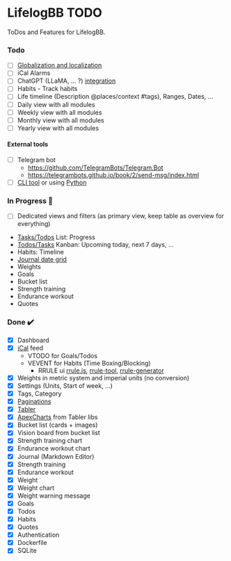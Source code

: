 # LifelogBB TODO

ToDos and Features for LifelogBB.

### Todo

- [ ] [Globalization and localization](https://learn.microsoft.com/en-us/aspnet/core/fundamentals/localization?view=aspnetcore-6.0)
- [ ] iCal Alarms
- [ ] ChatGPT (LLaMA, ... ?) [integration](https://www.nuget.org/packages/Azure.AI.OpenAI/)
- [ ] Habits - Track habits
- [ ] Life timeline (Description @places/context #tags), Ranges, Dates, ...
- [ ] Daily view with all modules
- [ ] Weekly view with all modules
- [ ] Monthly view with all modules
- [ ] Yearly view with all modules

#### External tools

- [ ] Telegram bot
  - https://github.com/TelegramBots/Telegram.Bot
  - https://telegrambots.github.io/book/2/send-msg/index.html
- [ ] [CLI tool](https://github.com/gui-cs/Terminal.Gui) or using [Python](https://github.com/bczsalba/pytermgui)

### In Progress :construction:

- [ ] Dedicated views and filters (as primary view, keep table as overview for everything)
 - [Tasks/Todos](https://tabler.io/preview) List: Progress
 - [Todos/Tasks](https://preview.tabler.io/tasks.html#) Kanban: Upcoming today, next 7 days, ...
 - Habits: Timeline
 - [Journal date grid](https://github.com/usememos/memos)
 - Weights
 - Goals
 - Bucket list
 - Strength training
 - Endurance workout
 - Quotes

### Done :heavy_check_mark:

- [x] Dashboard
- [x] [iCal](https://github.com/rianjs/ical.net) feed
  - VTODO for Goals/Todos
  - VEVENT for Habits (Time Boxing/Blocking)
    - RRULE ui [rrule.js](https://jakubroztocil.github.io/rrule/), [rrule-tool](https://icalendar.org/rrule-tool.html), [rrule-generator](https://freetools.textmagic.com/rrule-generator)    
- [x] Weights in metric system and imperial units (no conversion)
- [x] Settings (Units, Start of week, ...)
- [x] Tags, Category
- [x] [Paginations](https://learn.microsoft.com/en-us/aspnet/core/data/ef-mvc/advanced?view=aspnetcore-7.0#use-dynamic-linq-to-simplify-code)
- [x] [Tabler](https://github.com/tabler)
- [x] [ApexCharts](https://apexcharts.com/) from Tabler libs
- [x] Bucket list (cards + images)
- [x] Vision board from bucket list
- [x] Strength training chart
- [x] Endurance workout chart
- [x] Journal (Markdown Editor)
- [x] Strength training
- [x] Endurance workout
- [x] Weight
- [x] Weight chart
- [x] Weight warning message
- [x] Goals
- [x] Todos
- [x] Habits
- [x] Quotes
- [x] Authentication
- [x] Dockerfile
- [x] SQLite
